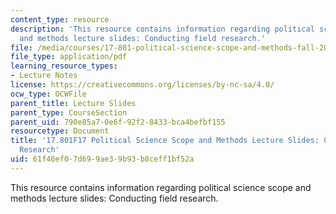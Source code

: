 ```yaml
---
content_type: resource
description: 'This resource contains information regarding political science scope
  and methods lecture slides: Conducting field research.'
file: /media/courses/17-801-political-science-scope-and-methods-fall-2017/61f46ef07d699ae39b93b8ceff1bf52a_MIT17_801F17_Week10.pdf
file_type: application/pdf
learning_resource_types:
- Lecture Notes
license: https://creativecommons.org/licenses/by-nc-sa/4.0/
ocw_type: OCWFile
parent_title: Lecture Slides
parent_type: CourseSection
parent_uid: 790e85a7-0e6f-92f2-8433-bca4befbf155
resourcetype: Document
title: '17.801F17 Political Science Scope and Methods Lecture Slides: Conducting Field
  Research'
uid: 61f46ef0-7d69-9ae3-9b93-b8ceff1bf52a
---
```

This resource contains information regarding political science scope and methods lecture slides: Conducting field research.